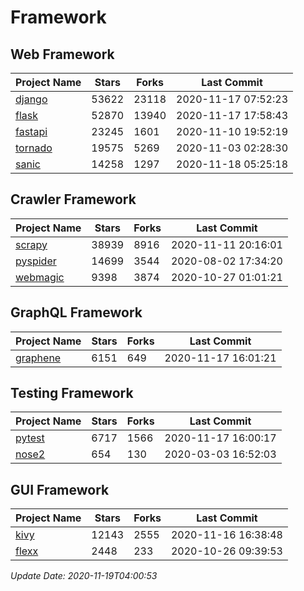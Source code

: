 # Framework

## Web Framework
| Project Name | Stars | Forks | Last Commit |
| ------------ | ----- | ----- | ----------- |
| [django](https://github.com/django/django) | 53622 | 23118 | 2020-11-17 07:52:23 |
| [flask](https://github.com/pallets/flask) | 52870 | 13940 | 2020-11-17 17:58:43 |
| [fastapi](https://github.com/tiangolo/fastapi) | 23245 | 1601 | 2020-11-10 19:52:19 |
| [tornado](https://github.com/tornadoweb/tornado) | 19575 | 5269 | 2020-11-03 02:28:30 |
| [sanic](https://github.com/huge-success/sanic) | 14258 | 1297 | 2020-11-18 05:25:18 |

## Crawler Framework
| Project Name | Stars | Forks | Last Commit |
| ------------ | ----- | ----- | ----------- |
| [scrapy](https://github.com/scrapy/scrapy) | 38939 | 8916 | 2020-11-11 20:16:01 |
| [pyspider](https://github.com/binux/pyspider) | 14699 | 3544 | 2020-08-02 17:34:20 |
| [webmagic](https://github.com/code4craft/webmagic) | 9398 | 3874 | 2020-10-27 01:01:21 |

## GraphQL Framework
| Project Name | Stars | Forks | Last Commit |
| ------------ | ----- | ----- | ----------- |
| [graphene](https://github.com/graphql-python/graphene) | 6151 | 649 | 2020-11-17 16:01:21 |

## Testing Framework
| Project Name | Stars | Forks | Last Commit |
| ------------ | ----- | ----- | ----------- |
| [pytest](https://github.com/pytest-dev/pytest) | 6717 | 1566 | 2020-11-17 16:00:17 |
| [nose2](https://github.com/nose-devs/nose2) | 654 | 130 | 2020-03-03 16:52:03 |

## GUI Framework
| Project Name | Stars | Forks | Last Commit |
| ------------ | ----- | ----- | ----------- |
| [kivy](https://github.com/kivy/kivy) | 12143 | 2555 | 2020-11-16 16:38:48 |
| [flexx](https://github.com/flexxui/flexx) | 2448 | 233 | 2020-10-26 09:39:53 |

*Update Date: 2020-11-19T04:00:53*